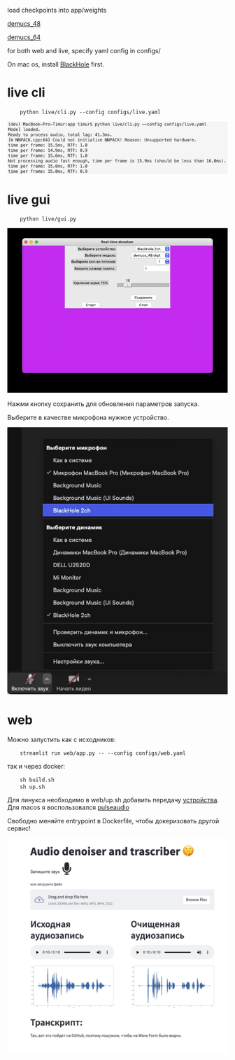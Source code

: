 load checkpoints into app/weights 

[demucs_48](https://drive.google.com/file/d/1B19wLh2YmVjElHhlAI1kAkPWFZ7zyRZM/view?usp=share_link)

[demucs_64](https://drive.google.com/file/d/1B19wLh2YmVjElHhlAI1kAkPWFZ7zyRZM/view?usp=share_link)

for both web and live, specify yaml config in configs/

On mac os, install [BlackHole](https://github.com/ExistentialAudio/BlackHole) first.

# live cli
```
    python live/cli.py --config configs/live.yaml
```

![image](../doc/img/cli.jpg)


# live gui
```
    python live/gui.py
```

![image](../doc/img/gui.jpg)


Нажми кнопку сохранить для обновления параметров запуска.

Выберите в качестве микрофона нужное устройство.

![image](../doc/img/mic_choice.jpg)
# web

Можно запустить как с исходников:
```
    streamlit run web/app.py -- --config configs/web.yaml
```

так и через docker:
```
    sh build.sh
    sh up.sh
```

Для линукса необходимо в web/up.sh добавить передачу [устройства](https://stackoverflow.com/questions/45700653/can-my-docker-container-app-access-the-hosts-microphone-and-speaker-mac-wind). 
Для macos я воспользовался [pulseaudio](https://stackoverflow.com/questions/40136606/how-to-expose-audio-from-docker-container-to-a-mac)

Свободно меняйте entrypoint в Dockerfile, чтобы докеризовать другой сервис!

![image](../doc/img/front.jpg)
